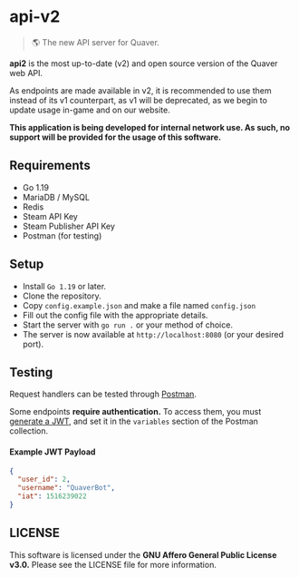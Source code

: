 # api-v2

> 🌎 The new API server for Quaver.

**api2** is the most up-to-date (v2) and open source version of the Quaver web API.

As endpoints are made available in v2, it is recommended to use them instead of its v1 counterpart, as v1 will be deprecated, as we begin to update usage in-game and on our website.

**This application is being developed for internal network use. As such, no support will be provided for the usage of this software.**

## Requirements

- Go 1.19
- MariaDB / MySQL
- Redis
- Steam API Key
- Steam Publisher API Key
- Postman (for testing)
  
## Setup

- Install `Go 1.19` or later.
- Clone the repository.
- Copy `config.example.json` and make a file named `config.json`
- Fill out the config file with the appropriate details.
- Start the server with `go run .` or your method of choice.
- The server is now available at `http://localhost:8080` (or your desired port).

## Testing

Request handlers can be tested through [Postman](https://www.postman.com/00swan/workspace/quaver/collection/29785543-d09535f0-68bc-461d-920e-9d388c67f11b).

Some endpoints **require authentication.** To access them, you must [generate a JWT](https://jwt.io/), and set it in the `variables` section of the Postman collection.

#### Example JWT Payload

```json
{
  "user_id": 2,
  "username": "QuaverBot",
  "iat": 1516239022
}
```

## LICENSE

This software is licensed under the **GNU Affero General Public License v3.0.** Please see the LICENSE file for more information.
